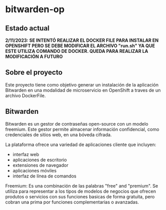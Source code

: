 # bitwarden-op
## Estado actual
**2/11/2023: SE INTENTÓ REALIZAR EL DOCKER FILE PARA INSTALAR EN OPENSHIFT PERO SE DEBE MODIFICAR EL ARCHIVO "run.sh" YA QUE ESTE UTILIZA COMANDO DE DOCKER. QUEDA PARA REALIZAR LA MODIFICACIÓN A FUTURO**  

## Sobre el proyecto
Este proyecto tiene como objetivo generar un instalación de la aplicación Bitwarden en una modalidad de microservicio en OpenShift a traves de un archivo DockerFile.
## Bitwarden
Bitwarden es un gestor de contraseñas open-source con un modelo freemium. Este gestor permite almacenar información confidencial, como credenciales de sitios web, en una bóveda cifrada. 

La plataforma ofrece una variedad de aplicaciones cliente que incluyen:
- interfaz web
- aplicaciones de escritorio
- extensiones de navegador
- aplicaciones móviles
- interfaz de línea de comandos

Freemium: Es una combinación de las palabras "free" and "premium". Se utiliza para representar a los tipos de modelos de negocios que ofrecen produtos o servicios con sus funciones basicas de forma gratuita, pero cobran una prima por funciones complementarias o avanzadas.